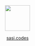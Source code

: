 <div align="center">
    <img src="https://stamp.fyi/avatar/sasi.eth" height="80" alt="">
    <p><a href="https://sasi.codes" target="_blank">sasi.codes</a></p>
</div>

